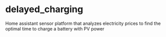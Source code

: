 # delayed_charging
Home assistant sensor platform that analyzes electricity prices to find the optimal time to charge a battery with PV power
